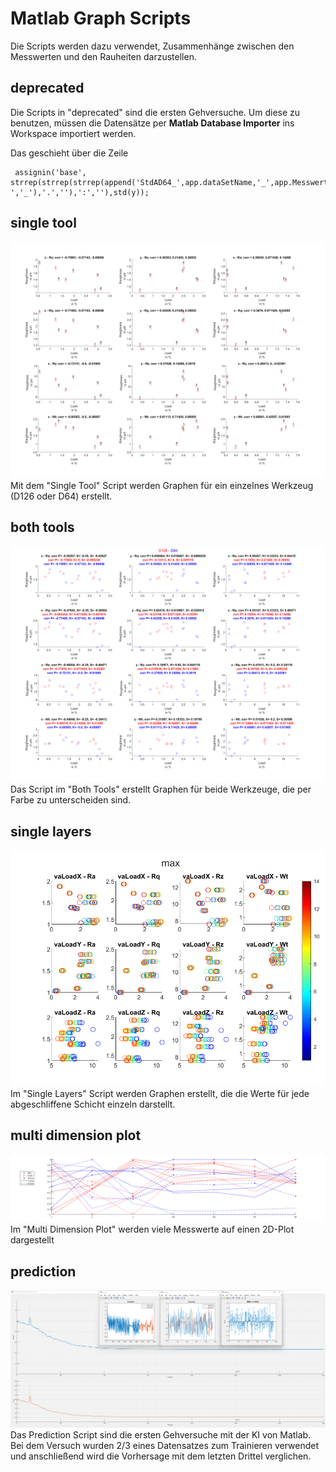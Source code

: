 # Matlab Graph Scripts
Die Scripts werden dazu verwendet, Zusammenhänge zwischen den Messwerten und den Rauheiten darzustellen.

## deprecated
Die Scripts in "deprecated" sind die ersten Gehversuche. Um diese zu benutzen, müssen die Datensätze per **Matlab Database Importer** ins Workspace importiert werden. 

Das geschieht über die Zeile
```
 assignin('base', strrep(strrep(strrep(append('StdAD64_',app.dataSetName,'_',app.MesswertDropDown.Items{app.MesswertDropDown.Value}),', ','_'),'.',''),':',''),std(y));
```

## single tool
![Bild](../Pictures/single_tool.png)
Mit dem "Single Tool" Script werden Graphen für ein einzelnes Werkzeug (D126 oder D64) erstellt.

## both tools
![Bild](../Pictures/both_tools.png)
Das Script im "Both Tools" erstellt Graphen für beide Werkzeuge, die per Farbe zu unterscheiden sind.

## single layers
![Bild](../Pictures/single_layers.png)
Im "Single Layers" Script werden Graphen erstellt, die die Werte für jede abgeschliffene Schicht einzeln darstellt.

## multi dimension plot
![Bild](../Pictures/multi_dimension_plot.png)
Im "Multi Dimension Plot" werden viele Messwerte auf einen 2D-Plot dargestellt

## prediction
![Bild](../Pictures/predict.png)
Das Prediction Script sind die ersten Gehversuche mit der KI von Matlab. Bei dem Versuch wurden 2/3 eines Datensatzes zum Trainieren verwendet und anschließend wird die Vorhersage mit dem letzten Drittel verglichen.

